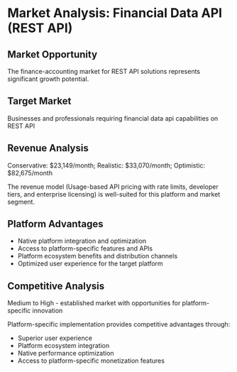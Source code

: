 # Market Analysis: Financial Data API (REST API)

## Market Opportunity
The finance-accounting market for REST API solutions represents significant growth potential.

## Target Market
Businesses and professionals requiring financial data api capabilities on REST API

## Revenue Analysis
Conservative: $23,149/month; Realistic: $33,070/month; Optimistic: $82,675/month

The revenue model (Usage-based API pricing with rate limits, developer tiers, and enterprise licensing) is well-suited for this platform and market segment.

## Platform Advantages
- Native platform integration and optimization
- Access to platform-specific features and APIs
- Platform ecosystem benefits and distribution channels
- Optimized user experience for the target platform

## Competitive Analysis
Medium to High - established market with opportunities for platform-specific innovation

Platform-specific implementation provides competitive advantages through:
- Superior user experience
- Platform ecosystem integration
- Native performance optimization
- Access to platform-specific monetization features

